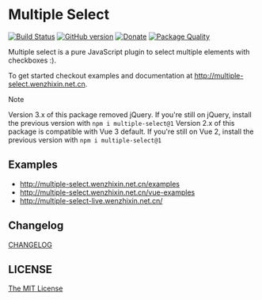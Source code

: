 # Multiple Select

[![Build Status](https://travis-ci.org/wenzhixin/multiple-select.svg)](https://travis-ci.org/wenzhixin/multiple-select)
[![GitHub version](https://badge.fury.io/gh/wenzhixin%2Fmultiple-select.svg)](http://badge.fury.io/gh/wenzhixin%2Fmultiple-select)
[![Donate](https://www.paypalobjects.com/en_US/i/btn/btn_donateCC_LG.gif)](https://www.paypal.com/paypalme/wenzhixin)
[![Package Quality](https://npm.packagequality.com/shield/multiple-select.svg)](https://packagequality.com/#?package=multiple-select)

Multiple select is a pure JavaScript plugin to select multiple elements with checkboxes :).

To get started checkout examples and documentation at <http://multiple-select.wenzhixin.net.cn>.

> [!NOTE]
> Version 3.x of this package removed jQuery. If you're still on jQuery, install the previous version with `npm i multiple-select@1`
> Version 2.x of this package is compatible with Vue 3 default. If you're still on Vue 2, install the previous version with `npm i multiple-select@1`

## Examples

* http://multiple-select.wenzhixin.net.cn/examples
* http://multiple-select.wenzhixin.net.cn/vue-examples
* http://multiple-select-live.wenzhixin.net.cn/

## Changelog

[CHANGELOG](https://github.com/wenzhixin/multiple-select/blob/master/CHANGELOG.md)

## LICENSE

[The MIT License](https://github.com/wenzhixin/multiple-select/blob/master/LICENSE)
